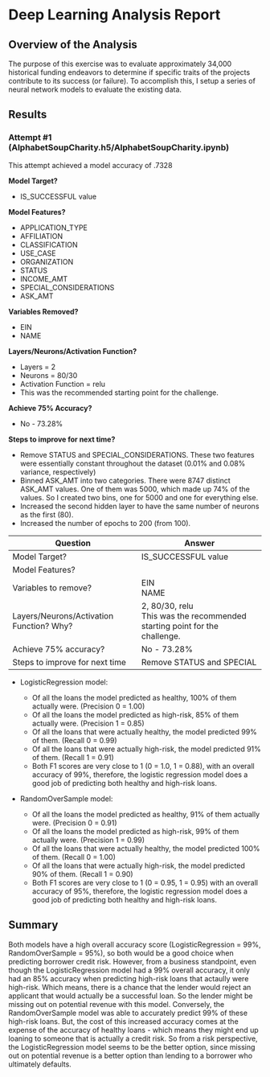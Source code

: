 # Deep Learning Analysis Report

## Overview of the Analysis

The purpose of this exercise was to evaluate approximately 34,000 historical funding endeavors to determine if specific traits of the projects contribute to its success (or failure).  To accomplish this, I setup a series of neural network models to evaluate the existing data.

## Results

### Attempt #1 (AlphabetSoupCharity.h5/AlphabetSoupCharity.ipynb)

This attempt achieved a model accuracy of .7328

**Model Target?**
* IS_SUCCESSFUL value

**Model Features?**
* APPLICATION_TYPE
* AFFILIATION
* CLASSIFICATION
* USE_CASE
* ORGANIZATION
* STATUS
* INCOME_AMT
* SPECIAL_CONSIDERATIONS
* ASK_AMT

**Variables Removed?**
* EIN
* NAME

**Layers/Neurons/Activation Function?**
* Layers = 2
* Neurons = 80/30
* Activation Function = relu
* This was the recommended starting point for the challenge.

**Achieve 75% Accuracy?**
* No - 73.28%

**Steps to improve for next time?**
* Remove STATUS and SPECIAL_CONSIDERATIONS.  These two features were essentially constant throughout the dataset (0.01% and 0.08% variance, respectively)
* Binned ASK_AMT into two categories.  There were 8747 distinct ASK_AMT values.  One of them was 5000, which made up 74% of the values.  So I created two bins, one for 5000 and one for everything else.
* Increased the second hidden layer to have the same number of neurons as the first (80).
* Increased the number of epochs to 200 (from 100).


| Question | Answer |
| - | - |
| Model Target? | IS_SUCCESSFUL value |
| Model Features? |  |
| Variables to remove? | EIN<br>NAME |
| Layers/Neurons/Activation Function?  Why? | 2, 80/30, relu<br>This was the recommended starting point for the challenge. |
| Achieve 75% accuracy? | No - 73.28% |
| Steps to improve for next time | Remove STATUS and SPECIAL

* LogisticRegression model:
  * Of all the loans the model predicted as healthy, 100% of them actually were. (Precision 0 = 1.00)
  * Of all the loans the model predicted as high-risk, 85% of them actually were. (Precision 1 = 0.85)
  * Of all the loans that were actually healthy, the model predicted 99% of them. (Recall 0 = 0.99)
  * Of all the loans that were actually high-risk, the model predicted 91% of them. (Recall 1 = 0.91)
  * Both F1 scores are very close to 1 (0 = 1.0, 1 = 0.88), with an overall accuracy of 99%, therefore, the logistic regression model does a good job of predicting both healthy and high-risk loans.

* RandomOverSample model:
  * Of all the loans the model predicted as healthy, 91% of them actually were. (Precision 0 = 0.91)
  * Of all the loans the model predicted as high-risk, 99% of them actually were. (Precision 1 = 0.99)
  * Of all the loans that were actually healthy, the model predicted 100% of them. (Recall 0 = 1.00)
  * Of all the loans that were actually high-risk, the model predicted 90% of them. (Recall 1 = 0.90)
  * Both F1 scores are very close to 1 (0 = 0.95, 1 = 0.95) with an overall accuracy of 95%, therefore, the logistic regression model does a good job of predicting both healthy and high-risk loans.

## Summary

Both models have a high overall accuracy score (LogisticRegression = 99%, RandomOverSample = 95%), so both would be a good choice when predicting borrower credit risk.  However, from a business standpoint, even though the LogisticRegression model had a 99% overall accuracy, it only had an 85% accuracy when predicting high-risk loans that actaully were high-risk.  Which means, there is a chance that the lender would reject an applicant that would actually be a successful loan.  So the lender might be missing out on potential revenue with this model.  Conversely, the RandomOverSample model was able to accurately predict 99% of these high-risk loans.  But, the cost of this increased accuracy comes at the expense of the accuracy of healthy loans - which means they might end up loaning to someone that is actually a credit risk.  So from a risk perspective, the LogisticRegression model seems to be the better option, since missing out on potential revenue is a better option than lending to a borrower who ultimately defaults.
